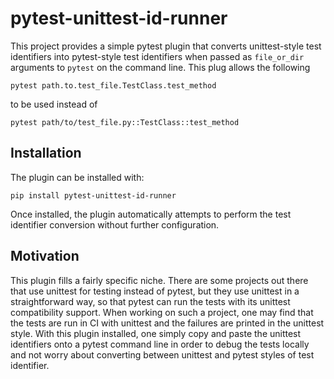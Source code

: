 # pytest-unittest-id-runner

This project provides a simple pytest plugin that converts unittest-style test identifiers into pytest-style test identifiers when passed as `file_or_dir` arguments to `pytest` on the command line.
This plug allows the following

    pytest path.to.test_file.TestClass.test_method

to be used instead of

    pytest path/to/test_file.py::TestClass::test_method

## Installation

The plugin can be installed with:

    pip install pytest-unittest-id-runner

Once installed, the plugin automatically attempts to perform the test identifier conversion without further configuration.

## Motivation

This plugin fills a fairly specific niche.
There are some projects out there that use unittest for testing instead of pytest, but they use unittest in a straightforward way, so that pytest can run the tests with its unittest compatibility support.
When working on such a project, one may find that the tests are run in CI with unittest and the failures are printed in the unittest style.
With this plugin installed, one simply copy and paste the unittest identifiers onto a pytest command line in order to debug the tests locally and not worry about converting between unittest and pytest styles of test identifier.
